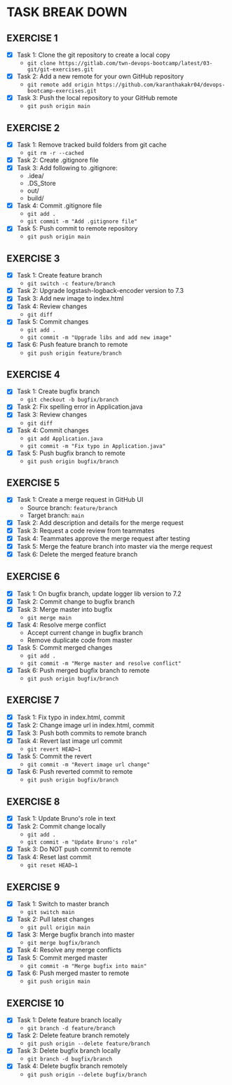 # TASK BREAK DOWN

## EXERCISE 1

- [x] Task 1: Clone the git repository to create a local copy
  - `git clone https://gitlab.com/twn-devops-bootcamp/latest/03-git/git-exercises.git`
- [x] Task 2: Add a new remote for your own GitHub repository
  - `git remote add origin https://github.com/karanthakakr04/devops-bootcamp-exercises.git`
- [x] Task 3: Push the local repository to your GitHub remote
  - `git push origin main`

## EXERCISE 2

- [x] Task 1: Remove tracked build folders from git cache
  - `git rm -r --cached`
- [x] Task 2: Create .gitignore file
- [x] Task 3: Add following to .gitignore:
  - .idea/
  - .DS_Store
  - out/
  - build/
- [x] Task 4: Commit .gitignore file
  - `git add .`
  - `git commit -m "Add .gitignore file"`
- [x] Task 5: Push commit to remote repository
  - `git push origin main`

## EXERCISE 3

- [x] Task 1: Create feature branch
  - `git switch -c feature/branch`
- [x] Task 2: Upgrade logstash-logback-encoder version to 7.3
- [x] Task 3: Add new image to index.html
- [x] Task 4: Review changes
  - `git diff`
- [x] Task 5: Commit changes
  - `git add .`
  - `git commit -m "Upgrade libs and add new image"`
- [x] Task 6: Push feature branch to remote
  - `git push origin feature/branch`

## EXERCISE 4

- [x] Task 1: Create bugfix branch
  - `git checkout -b bugfix/branch`
- [x] Task 2: Fix spelling error in Application.java
- [x] Task 3: Review changes
  - `git diff`
- [x] Task 4: Commit changes
  - `git add Application.java`
  - `git commit -m "Fix typo in Application.java"`
- [x] Task 5: Push bugfix branch to remote
  - `git push origin bugfix/branch`

## EXERCISE 5

- [x] Task 1: Create a merge request in GitHub UI
  - Source branch: `feature/branch`
  - Target branch: `main`
- [x] Task 2: Add description and details for the merge request
- [x] Task 3: Request a code review from teammates
- [x] Task 4: Teammates approve the merge request after testing
- [x] Task 5: Merge the feature branch into master via the merge request
- [x] Task 6: Delete the merged feature branch

## EXERCISE 6

- [x] Task 1: On bugfix branch, update logger lib version to 7.2
- [x] Task 2: Commit change to bugfix branch
- [x] Task 3: Merge master into bugfix
  - `git merge main`
- [x] Task 4: Resolve merge conflict
  - Accept current change in bugfix branch
  - Remove duplicate code from master
- [x] Task 5: Commit merged changes
  - `git add .`
  - `git commit -m "Merge master and resolve conflict"`
- [x] Task 6: Push merged bugfix branch to remote
  - `git push origin bugfix/branch`

## EXERCISE 7

- [x] Task 1: Fix typo in index.html, commit
- [x] Task 2: Change image url in index.html, commit
- [x] Task 3: Push both commits to remote branch
- [x] Task 4: Revert last image url commit
  - `git revert HEAD~1`
- [x] Task 5: Commit the revert
  - `git commit -m "Revert image url change"`
- [x] Task 6: Push reverted commit to remote
  - `git push origin bugfix/branch`

## EXERCISE 8

- [x] Task 1: Update Bruno's role in text
- [x] Task 2: Commit change locally
  - `git add .`
  - `git commit -m "Update Bruno's role"`
- [x] Task 3: Do NOT push commit to remote
- [x] Task 4: Reset last commit
  - `git reset HEAD~1`

## EXERCISE 9

- [x] Task 1: Switch to master branch
  - `git switch main`
- [x] Task 2: Pull latest changes
  - `git pull origin main`
- [x] Task 3: Merge bugfix branch into master
  - `git merge bugfix/branch`
- [x] Task 4: Resolve any merge conflicts
- [x] Task 5: Commit merged master
  - `git commit -m "Merge bugfix into main"`
- [x] Task 6: Push merged master to remote
  - `git push origin main`

## EXERCISE 10

- [x] Task 1: Delete feature branch locally
  - `git branch -d feature/branch`
- [x] Task 2: Delete feature branch remotely
  - `git push origin --delete feature/branch`
- [x] Task 3: Delete bugfix branch locally
  - `git branch -d bugfix/branch`
- [x] Task 4: Delete bugfix branch remotely
  - `git push origin --delete bugfix/branch`
